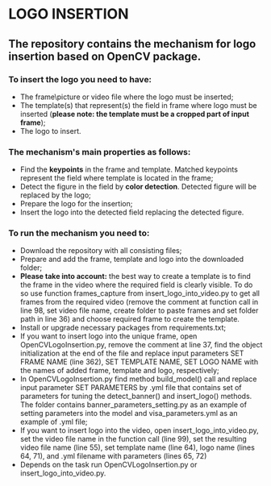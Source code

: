 # LOGO INSERTION

## The repository contains the mechanism for logo insertion based on OpenCV package.
### To insert the logo you need to have:
- The frame\picture or video file where the logo must be inserted;
- The template(s) that represent(s) the field in frame where logo must be inserted (**please note: the template must be a cropped part of input frame**);
- The logo to insert.

### The mechanism's main properties as follows: 
- Find the **keypoints** in the frame and template. Matched keypoints represent the field where template is located in the frame;
- Detect the figure in the field by **color detection**. Detected figure will be replaced by the logo;
- Prepare the logo for the insertion;
- Insert the logo into the detected field replacing the detected figure.

### To run the mechanism you need to:
- Download the repository with all consisting files;
- Prepare and add the frame, template and logo into the downloaded folder;
- **Please take into account:** the best way to create a template is to find the frame in the video where the required field is clearly visible. To do so use function frames_capture from insert_logo_into_video.py to get all frames from the required video (remove the comment at function call in line 98, set video file name, create folder to paste frames and set folder path in line 36) and choose required frame to create the template.
- Install or upgrade necessary packages from requirements.txt;
- If you want to insert logo into the unique frame, open OpenCVLogoInsertion.py, remove the comment at line 37, find the object initialization at the end of the file and replace input parameters SET FRAME NAME (line 362), SET TEMPLATE NAME, SET LOGO NAME with the names of added frame, template and logo, respectively;
- In OpenCVLogoInsertion.py find method build_model() call and replace input parameter SET PARAMETERS by .yml file that contains set of parameters for tuning the detect_banner() and insert_logo() methods. The folder contains banner_parameters_setting.py as an example of setting parameters into the model and visa_parameters.yml as an example of .yml file;
- If you want to insert logo into the video, open insert_logo_into_video.py, set the video file name in the function call (line 99), set the resulting video file name (line 55), set template name (line 64), logo name (lines 64, 71), and .yml filename with parameters (lines 65, 72)  
- Depends on the task run OpenCVLogoInsertion.py or insert_logo_into_video.py.       
